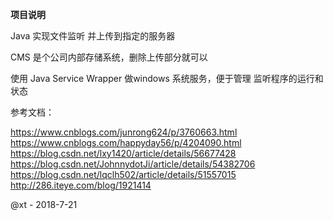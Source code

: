 **项目说明** 

Java 实现文件监听 并上传到指定的服务器

CMS 是个公司内部存储系统，删除上传部分就可以

使用 Java Service Wrapper 做windows 系统服务，便于管理 监听程序的运行和状态

参考文档：

https://www.cnblogs.com/junrong624/p/3760663.html
https://www.cnblogs.com/happyday56/p/4204090.html
https://blog.csdn.net/lxy1420/article/details/56677428
https://blog.csdn.net/JohnnydotJi/article/details/54382706
https://blog.csdn.net/lqclh502/article/details/51557015
http://286.iteye.com/blog/1921414

@xt - 2018-7-21

 